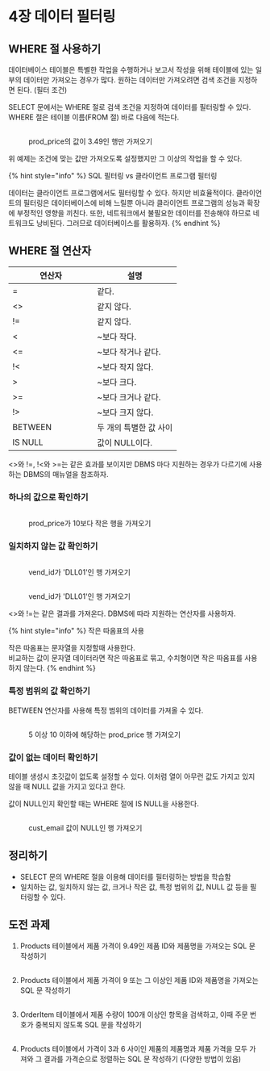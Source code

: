 # 4장 데이터 필터링

## WHERE 절 사용하기

데이터베이스 테이블은 특별한 작업을 수행하거나 보고서 작성을 위해 테이블에 있는 일부의 데이터만 가져오는 경우가 많다. 원하는 데이터만 가져오려면 검색 조건을 지정하면 된다. (필터 조건)

SELECT 문에서는 WHERE 절로 검색 조건을 지정하여 데이터를 필터링할 수 있다. WHERE 절은 테이블 이름(FROM 절) 바로 다음에 적는다.

<figure><img src="../../.gitbook/assets/image (171).png" alt=""><figcaption><p>prod_price의 값이 3.49인 행만 가져오기</p></figcaption></figure>

위 예제는 조건에 맞는 값만 가져오도록 설정했지만 그 이상의 작업을 할 수 있다.

{% hint style="info" %}
SQL 필터링 vs 클라이언트 프로그램 필터링

데이터는 클라이언트 프로그램에서도 필터링할 수 있다. 하지만 비효율적이다. 클라이언트의 필터링은 데이터베이스에 비해 느릴뿐 아니라 클라이언트 프로그램의 성능과 확장에 부정적인 영향을 끼친다. 또한, 네트워크에서 불필요한 데이터를 전송해야 하므로 네트워크도 낭비된다. 그러므로 데이터베이스를 활용하자.
{% endhint %}



## WHERE 절 연산자

<table><thead><tr><th width="152">연산자</th><th>설명</th></tr></thead><tbody><tr><td>=</td><td>같다.</td></tr><tr><td>&#x3C;></td><td>같지 않다.</td></tr><tr><td>!=</td><td>같지 않다.</td></tr><tr><td>&#x3C;</td><td>~보다 작다.</td></tr><tr><td>&#x3C;=</td><td>~보다 작거나 같다.</td></tr><tr><td>!&#x3C;</td><td>~보다 작지 않다.</td></tr><tr><td>></td><td>~보다 크다.</td></tr><tr><td>>=</td><td>~보다 크거나 같다.</td></tr><tr><td>!></td><td>~보다 크지 않다.</td></tr><tr><td>BETWEEN</td><td>두 개의 특별한 값 사이</td></tr><tr><td>IS NULL</td><td>값이 NULL이다.</td></tr></tbody></table>

<>와 !=, !<와 >=는 같은 효과를 보이지만 DBMS 마다 지원하는 경우가 다르기에 사용하는 DBMS의 매뉴얼을 참조하자.



### 하나의 값으로 확인하기

<figure><img src="../../.gitbook/assets/image (1) (3).png" alt=""><figcaption><p>prod_price가 10보다 작은 행을 가져오기</p></figcaption></figure>



### 일치하지 않는 값 확인하기

<figure><img src="../../.gitbook/assets/image (2) (5).png" alt=""><figcaption><p>vend_id가 'DLL01'인 행 가져오기</p></figcaption></figure>

<figure><img src="../../.gitbook/assets/image (3) (2).png" alt=""><figcaption><p>vend_id가 'DLL01'인 행 가져오기</p></figcaption></figure>

<>와 !=는 같은 결과를 가져온다. DBMS에 따라 지원하는 연산자를 사용하자.

{% hint style="info" %}
작은 따옴표의 사용

작은 따옴표는 문자열을 지정할때 사용한다.\
비교하는 값이 문자열 데이터라면 작은 따옴표로 묶고, 수치형이면 작은 따옴표를 사용하지 않는다.
{% endhint %}



### 특정 범위의 값 확인하기

BETWEEN 연산자를 사용해 특정 범위의 데이터를 가져올 수 있다.

<figure><img src="../../.gitbook/assets/image (4) (3) (1).png" alt=""><figcaption><p>5 이상 10 이하에 해당하는 prod_price 행 가져오기</p></figcaption></figure>



### 값이 없는 데이터 확인하기

테이블 생성시 초깃값이 없도록 설정할 수 있다. 이처럼 열이 아무런 값도 가지고 있지 않을 때 NULL 값을 가지고 있다고 한다.

값이 NULL인지 확인할 때는 WHERE 절에 IS NULL을 사용한다.

<figure><img src="../../.gitbook/assets/image (6) (2) (1).png" alt=""><figcaption><p>cust_email 값이 NULL인 행 가져오기</p></figcaption></figure>



## 정리하기

* SELECT 문의 WHERE 절을 이용해 데이터를 필터링하는 방법을 학습함
* 일치하는 값, 일치하지 않는 값, 크거나 작은 값, 특정 범위의 값, NULL 값 등을 필터링할 수 있다.



## 도전 과제

1. Products 테이블에서 제품 가격이 9.49인 제품 ID와 제품명을 가져오는 SQL 문 작성하기

<figure><img src="../../.gitbook/assets/image (11) (3).png" alt=""><figcaption></figcaption></figure>



2. Products 테이블에서 제품 가격이 9 또는 그 이상인 제품 ID와 제품명을 가져오는 SQL 문 작성하기

<figure><img src="../../.gitbook/assets/image (10) (3) (1).png" alt=""><figcaption></figcaption></figure>

3. OrderItem 테이블에서 제품 수량이 100개 이상인 항목을 검색하고, 이때 주문 번호가 중복되지 않도록 SQL 문을 작성하기

<figure><img src="../../.gitbook/assets/image (9) (2).png" alt=""><figcaption></figcaption></figure>



4. Products 테이블에서 가격이 3과 6 사이인 제품의 제품명과 제품 가격을 모두 가져와 그 결과를 가격순으로 정렬하는 SQL 문 작성하기 (다양한 방법이 있음)

<figure><img src="../../.gitbook/assets/image (12) (2).png" alt=""><figcaption></figcaption></figure>

